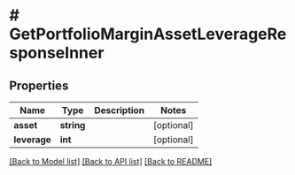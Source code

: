 # # GetPortfolioMarginAssetLeverageResponseInner

## Properties

Name | Type | Description | Notes
------------ | ------------- | ------------- | -------------
**asset** | **string** |  | [optional]
**leverage** | **int** |  | [optional]

[[Back to Model list]](../../README.md#models) [[Back to API list]](../../README.md#endpoints) [[Back to README]](../../README.md)
